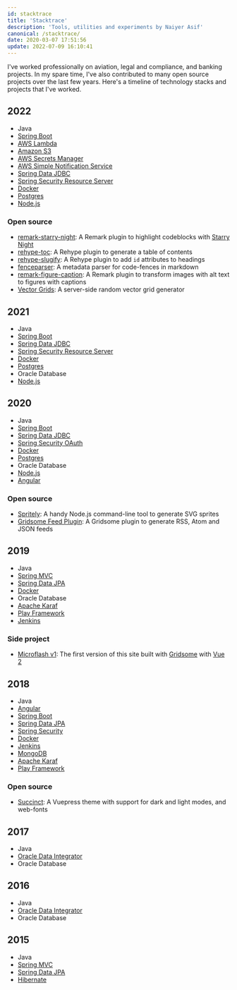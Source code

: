 ```yaml
---
id: stacktrace
title: 'Stacktrace'
description: 'Tools, utilities and experiments by Naiyer Asif'
canonical: /stacktrace/
date: 2020-03-07 17:51:56
update: 2022-07-09 16:10:41
---
```


I've worked professionally on aviation, legal and compliance, and banking projects. In my spare time, I've also contributed to many open source projects over the last few years. Here's a timeline of technology stacks and projects that I've worked.

## 2022

- Java
- [Spring Boot](https://github.com/spring-projects/spring-boot)
- [AWS Lambda](https://aws.amazon.com/lambda/)
- [Amazon S3](https://aws.amazon.com/s3/)
- [AWS Secrets Manager](https://aws.amazon.com/secrets-manager/)
- [AWS Simple Notification Service](https://aws.amazon.com/sns/)
- [Spring Data JDBC](https://github.com/spring-projects/spring-data-relational)
- [Spring Security Resource Server](https://github.com/spring-projects/spring-security/tree/main/oauth2/oauth2-resource-server)
- [Docker](https://www.docker.com/)
- [Postgres](https://www.postgresql.org/)
- [Node.js](https://nodejs.org/en/)

### Open source

- [remark-starry-night](https://github.com/Microflash/remark-starry-night): A Remark plugin to highlight codeblocks with [Starry Night](https://github.com/wooorm/starry-night)
- [rehype-toc](https://github.com/Microflash/rehype-toc): A Rehype plugin to generate a table of contents
- [rehype-slugify](https://github.com/Microflash/rehype-slugify): A Rehype plugin to add `id` attributes to headings
- [fenceparser](https://github.com/Microflash/fenceparser): A metadata parser for code-fences in markdown
- [remark-figure-caption](https://github.com/Microflash/remark-figure-caption): A Remark plugin to transform images with alt text to figures with captions
- [Vector Grids](https://github.com/Microflash/vector-grids): A server-side random vector grid generator

## 2021

- Java
- [Spring Boot](https://github.com/spring-projects/spring-boot)
- [Spring Data JDBC](https://github.com/spring-projects/spring-data-relational)
- [Spring Security Resource Server](https://github.com/spring-projects/spring-security/tree/main/oauth2/oauth2-resource-server)
- [Docker](https://www.docker.com/)
- [Postgres](https://www.postgresql.org/)
- Oracle Database
- [Node.js](https://nodejs.org/en/)

## 2020

- Java
- [Spring Boot](https://github.com/spring-projects/spring-boot)
- [Spring Data JDBC](https://github.com/spring-projects/spring-data-relational)
- [Spring Security OAuth](https://github.com/spring-attic/spring-security-oauth)
- [Docker](https://www.docker.com/)
- [Postgres](https://www.postgresql.org/)
- Oracle Database
- [Node.js](https://nodejs.org/en/)
- [Angular](https://github.com/angular/angular)

### Open source

- [Spritely](https://github.com/Microflash/spritely): A handy Node.js command-line tool to generate SVG sprites
- [Gridsome Feed Plugin](https://github.com/Microflash/gridsome-plugin-feed): A Gridsome plugin to generate RSS, Atom and JSON feeds

## 2019

- Java
- [Spring MVC](https://github.com/spring-projects/spring-framework)
- [Spring Data JPA](https://github.com/spring-projects/spring-data-jpa)
- [Docker](https://www.docker.com/)
- Oracle Database
- [Apache Karaf](https://karaf.apache.org/)
- [Play Framework](https://github.com/playframework/playframework)
- [Jenkins](https://www.jenkins.io/)

### Side project

- [Microflash v1](https://github.com/Microflash/site.v1): The first version of this site built with [Gridsome](https://github.com/gridsome/gridsome) with [Vue 2](https://github.com/vuejs/vue)

## 2018

- Java
- [Angular](https://github.com/angular/angular)
- [Spring Boot](https://github.com/spring-projects/spring-boot)
- [Spring Data JPA](https://github.com/spring-projects/spring-data-jpa)
- [Spring Security](https://github.com/spring-projects/spring-security)
- [Docker](https://www.docker.com/)
- [Jenkins](https://www.jenkins.io/)
- [MongoDB](https://www.mongodb.com/)
- [Apache Karaf](https://karaf.apache.org/)
- [Play Framework](https://github.com/playframework/playframework)

### Open source

- [Succinct](https://succinct.mflash.dev/): A Vuepress theme with support for dark and light modes, and web-fonts

## 2017

- Java
- [Oracle Data Integrator](https://www.oracle.com/in/middleware/technologies/data-integrator.html)
- Oracle Database

## 2016

- Java
- [Oracle Data Integrator](https://www.oracle.com/in/middleware/technologies/data-integrator.html)
- Oracle Database

## 2015

- Java
- [Spring MVC](https://github.com/spring-projects/spring-framework)
- [Spring Data JPA](https://github.com/spring-projects/spring-data-jpa)
- [Hibernate](https://github.com/hibernate/hibernate-orm)

